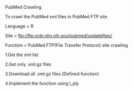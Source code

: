 PubMed Crawling

To crawl the PubMed xml files in PubMed FTP site

Language = R

Site = ftp://ftp.ncbi.nlm.nih.gov/pubmed/updatefiles/

Function = PubMed FTP(File Transfer Protocol) site crawling

1.Get the xml list

2.Get only .xml.gz files

3.Download all .xml.gz files (Defined function)

4.Implement the function using l_ply
